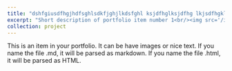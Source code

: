 ```yaml
---
title: "dshfgiusdfhgjhdfsghlsdkfjghjlkdsfghl ksjdfhglksjdfhg lkjsdfhgkljsdfhldf1"
excerpt: "Short description of portfolio item number 1<br/><img src='/images/500x300.png'>"
collection: project
---
```


This is an item in your portfolio. It can be have images or nice text. If you name the file .md, it will be parsed as markdown. If you name the file .html, it will be parsed as HTML. 
